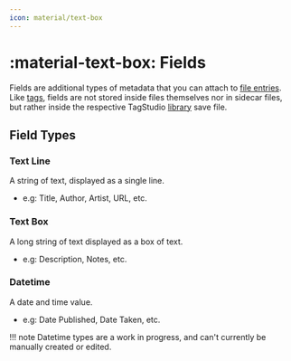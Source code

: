 ```yaml
---
icon: material/text-box
---
```


# :material-text-box: Fields

Fields are additional types of metadata that you can attach to [file entries](./entries.md). Like [tags](tags.md), fields are not stored inside files themselves nor in sidecar files, but rather inside the respective TagStudio [library](./index.md) save file.

## Field Types

### Text Line

A string of text, displayed as a single line.

-   e.g: Title, Author, Artist, URL, etc.

### Text Box

A long string of text displayed as a box of text.

-   e.g: Description, Notes, etc.

### Datetime

A date and time value.

-   e.g: Date Published, Date Taken, etc.

<!-- prettier-ignore -->
!!! note
    Datetime types are a work in progress, and can't currently be manually created or edited.
